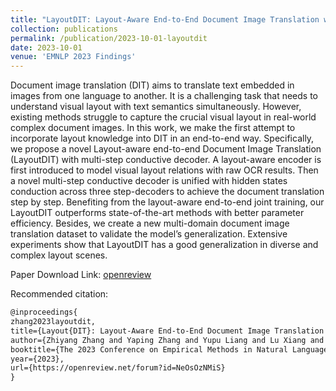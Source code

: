 ```yaml
---
title: "LayoutDIT: Layout-Aware End-to-End Document Image Translation with Multi-Step Conductive Decoder"
collection: publications
permalink: /publication/2023-10-01-layoutdit
date: 2023-10-01
venue: 'EMNLP 2023 Findings'
---
```

Document image translation (DIT) aims to translate text embedded in images from one language to another.
It is a challenging task that needs to understand visual layout with text semantics simultaneously.
However, existing methods struggle to capture the crucial visual layout in real-world complex document images.
In this work, we make the first attempt to incorporate layout knowledge into DIT in an end-to-end way.
Specifically, we propose a novel Layout-aware end-to-end Document Image Translation (LayoutDIT) with multi-step conductive decoder.
A layout-aware encoder is first introduced to model visual layout relations with raw OCR results.
Then a novel multi-step conductive decoder is unified with hidden states conduction across three step-decoders to achieve the document translation step by step.
Benefiting from the layout-aware end-to-end joint training, our LayoutDIT outperforms state-of-the-art methods with better parameter efficiency.
Besides, we create a new multi-domain document image translation dataset to validate the model’s generalization.
Extensive experiments show that LayoutDIT has a good generalization in diverse and complex layout scenes.

Paper Download Link:
[openreview](https://openreview.net/forum?id=NeOsOzNMiS)

Recommended citation:
```latex
@inproceedings{
zhang2023layoutdit,
title={Layout{DIT}: Layout-Aware End-to-End Document Image Translation with Multi-Step Conductive Decoder},
author={Zhiyang Zhang and Yaping Zhang and Yupu Liang and Lu Xiang and Yang Zhao and Yu Zhou and Chengqing Zong},
booktitle={The 2023 Conference on Empirical Methods in Natural Language Processing},
year={2023},
url={https://openreview.net/forum?id=NeOsOzNMiS}
}
```
